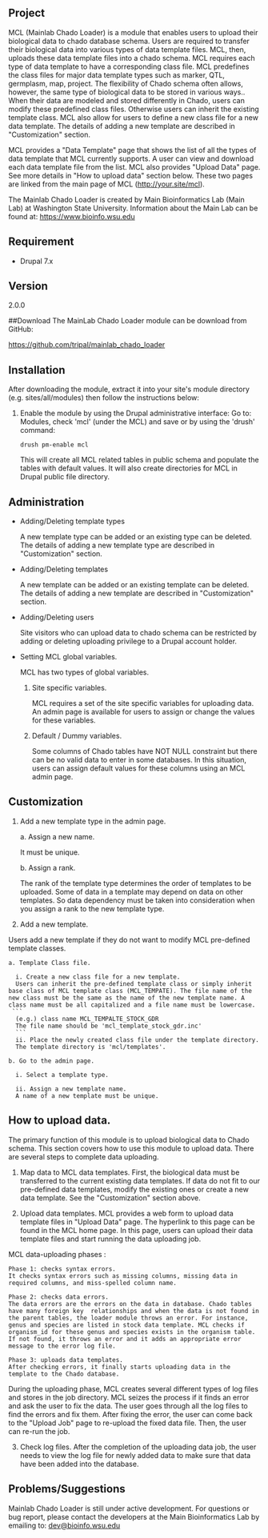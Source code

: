 ## Project
MCL (Mainlab Chado Loader) is a module that enables users to upload their biological data to chado database schema. Users are required to transfer their biological data into various types of data template files. MCL, then, uploads these data template files into a chado schema. MCL requires each type of data template to have a corresponding class file. MCL predefines the class files for major data template types such as marker, QTL, germplasm, map, project. The flexibility of Chado schema often allows, however, the same type of biological data to be stored in various ways.. When their data are modeled and stored differently in Chado, users can modify these predefined class files. Otherwise users can inherit the existing template class. MCL also allow for users to define a new class file for a new data template. The details of adding a new template are described in "Customization" section.

MCL provides a "Data Template" page that shows the list of all the types of data template that MCL currently supports. A user can view and download each data template file from the list. MCL also provides "Upload Data" page. See more details in "How to upload data" section below. These two pages are linked from the main page of MCL (http://your.site/mcl).

The Mainlab Chado Loader is created by Main Bioinformatics Lab (Main Lab) at Washington State University. Information about the Main Lab can be found at: https://www.bioinfo.wsu.edu

## Requirement
 - Drupal 7.x

## Version
2.0.0

##Download
The MainLab Chado Loader module can be download from GitHub:

https://github.com/tripal/mainlab_chado_loader

## Installation
After downloading the module, extract it into your site's module directory 
(e.g. sites/all/modules) then follow the instructions below:

  1. Enable the module by using the Drupal administrative interface: Go to: Modules, check 'mcl' (under the MCL) and save or by using the 'drush' command:
     ```
     drush pm-enable mcl
     ```
     This will create all MCL related tables in public schema and populate the tables with default values. It will also create directories for MCL in Drupal public file directory.

## Administration
 - Adding/Deleting template types
 
   A new template type can be added or an existing type can be deleted. The details of adding a new template type are described in "Customization" section.

 - Adding/Deleting templates
 
   A new template can be added or an existing template can be deleted. The details of adding a new template are described in "Customization" section.

 - Adding/Deleting users
 
   Site visitors who can upload data to chado schema can be restricted by adding or deleting uploading privilege to a Drupal account holder.

 - Setting MCL global variables.
 
    MCL has two types of global variables.

     1. Site specific variables.

        MCL requires a set of the site specific variables for uploading data. An admin page is available for users to assign or change the values for these variables.

    2. Default / Dummy variables.

       Some columns of Chado tables have NOT NULL constraint but there can be no valid data to enter in some databases. In this situation, users can assign default values for these columns using an MCL admin page.

## Customization
1. Add a new template type in the admin page.

    a. Assign a new name.
    
    It must be unique.

    b. Assign a rank.

    The rank of the template type determines the order of templates to be uploaded. Some of data in a template may depend on data on other templates. So data dependency must be taken into consideration when you assign a rank to the new template type.


2. Add a new template.

  Users add a new template if they do not want to modify MCL pre-defined template classes.
  
    a. Template Class file.
 
      i. Create a new class file for a new template.
      Users can inherit the pre-defined template class or simply inherit base class of MCL template class (MCL_TEMPATE). The file name of the new class must be the same as the name of the new template name. A class name must be all capitalized and a file name must be lowercase.
     ```
      (e.g.) class name MCL_TEMPALTE_STOCK_GDR 
      The file name should be 'mcl_template_stock_gdr.inc'
      ```
      ii. Place the newly created class file under the template directory.
      The template directory is 'mcl/templates'.
  
    b. Go to the admin page.
    
      i. Select a template type.

      ii. Assign a new template name.
      A name of a new template must be unique.
      
## How to upload data.
The primary function of this module is to upload biological data to Chado schema. This section covers how to use this module to upload data. There are several steps to complete data uploading.

  1. Map data to MCL data templates.
  First, the biological data must be transferred to the current existing data templates. If data do not fit to our pre-defined data templates, modify the existing ones or create a new data template. See the "Customization" section above.


  2. Upload data templates.
  MCL provides a web form to upload data template files in "Upload Data" page. The hyperlink to this page can be found in the MCL home page. In this page, users can upload their data template files and start running the data uploading job.
    
MCL data-uploading phases :

    Phase 1: checks syntax errors.
    It checks syntax errors such as missing columns, missing data in required columns, and miss-spelled column name.

    Phase 2: checks data errors.
    The data errors are the errors on the data in database. Chado tables have many foreign key  relationships and when the data is not found in the parent tables, the loader module throws an error. For instance, genus and species are listed in stock data template. MCL checks if organism_id for these genus and species exists in the organism table. If not found, it throws an error and it adds an appropriate error message to the error log file.

    Phase 3: uploads data templates.
    After checking errors, it finally starts uploading data in the template to the Chado database.

During the uploading phase, MCL creates several different types of log files and stores in the job directory. MCL seizes the process if it finds an error and ask the user to fix the data. The user goes through all the log files to find the errors and fix them. After fixing the error, the user can come back to the "Upload Job" page to re-upload the fixed data file. Then, the user can re-run the job.

  3. Check log files.
  After the completion of the uploading data job, the user needs to view the log file for newly added data to make sure that data have been added into the database.

## Problems/Suggestions
Mainlab Chado Loader is still under active development. For questions or bug report, please contact the developers at the Main Bioinformatics Lab by emailing to: dev@bioinfo.wsu.edu
